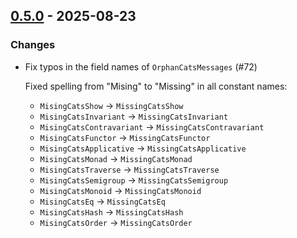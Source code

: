 ## [0.5.0](https://github.com/kevin-lee/orphan/issues?q=is%3Aissue%20is%3Aclosed%20-label%3Ainvalid%20milestone%3Am5) - 2025-08-23

### Changes

* Fix typos in the field names of `OrphanCatsMessages` (#72)

  Fixed spelling from "Mising" to "Missing" in all constant names:

  - `MisingCatsShow` -> `MissingCatsShow`
  - `MisingCatsInvariant` -> `MissingCatsInvariant`
  - `MisingCatsContravariant` -> `MissingCatsContravariant`
  - `MisingCatsFunctor` -> `MissingCatsFunctor`
  - `MisingCatsApplicative` -> `MissingCatsApplicative`
  - `MisingCatsMonad` -> `MissingCatsMonad`
  - `MisingCatsTraverse` -> `MissingCatsTraverse`
  - `MisingCatsSemigroup` -> `MissingCatsSemigroup`
  - `MisingCatsMonoid` -> `MissingCatsMonoid`
  - `MisingCatsEq` -> `MissingCatsEq`
  - `MisingCatsHash` -> `MissingCatsHash`
  - `MisingCatsOrder` -> `MissingCatsOrder`

